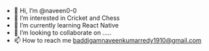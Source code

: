 - 👋 Hi, I’m @naveen0-0
- 👀 I’m interested in Cricket and Chess
- 🌱 I’m currently learning React Native
- 💞️ I’m looking to collaborate on .....
- 📫 How to reach me baddigamnaveenkumarredy1910@gmail.com

<!---
naveen0-0/naveen0-0 is a ✨ special ✨ repository because its `README.md` (this file) appears on your GitHub profile.
You can click the Preview link to take a look at your changes.
--->
